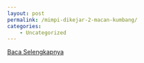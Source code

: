```yaml
---
layout: post
permalink: /mimpi-dikejar-2-macan-kumbang/
categories:
    - Uncategorized
---
```


[Baca Selengkapnya](/06)